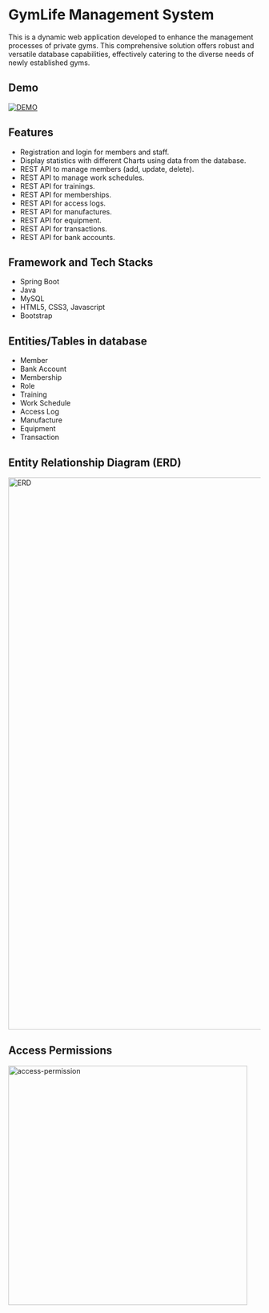 # GymLife Management System
This is a dynamic web application developed to enhance the management processes of private gyms. This comprehensive solution offers robust and versatile database capabilities, effectively catering to the diverse needs of newly established gyms.

## Demo
[![DEMO](https://img.youtube.com/vi/-bbVwPySCIs/0.jpg)](https://www.youtube.com/watch?v=-bbVwPySCIs) 

## Features
- Registration and login for members and staff.
- Display statistics with different Charts using data from the database.
- REST API to manage members (add, update, delete).
- REST API to manage work schedules.
- REST API for trainings.
- REST API for memberships.
- REST API for access logs.
- REST API for manufactures.
- REST API for equipment.
- REST API for transactions.
- REST API for bank accounts.


## Framework and Tech Stacks
- Spring Boot
- Java
- MySQL
- HTML5, CSS3, Javascript
- Bootstrap


## Entities/Tables in database
- Member
- Bank Account
- Membership
- Role
- Training
- Work Schedule
- Access Log
- Manufacture
- Equipment
- Transaction


## Entity Relationship Diagram (ERD)
<img width="1100" alt="ERD" src="https://github.com/quanghuyle3/GymLife/assets/65510865/28e8b1d4-5df6-476f-945b-199351b258e2">

## Access Permissions
<img width="477" alt="access-permission" src="https://github.com/quanghuyle3/GymLife/assets/65510865/2ae9d1c3-d858-4258-9f5f-64dda34e5d2d">





